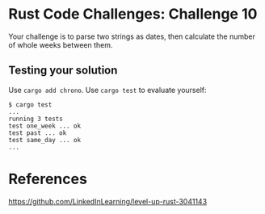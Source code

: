 # Rust Code Challenges: Challenge 10

Your challenge is to parse two strings as dates,
then calculate the number of whole weeks between them.

## Testing your solution
Use `cargo add chrono`.
Use `cargo test` to evaluate yourself:

```console
$ cargo test
...
running 3 tests
test one_week ... ok
test past ... ok
test same_day ... ok
...
```

# References
https://github.com/LinkedInLearning/level-up-rust-3041143
